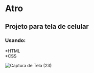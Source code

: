 # Atro

## Projeto para tela de celular

### Usando:

*HTML <br>
*CSS


![Captura de Tela (23)](https://user-images.githubusercontent.com/100521839/226485018-19a4670a-46b0-4005-801b-a8c0696dc19d.png)
